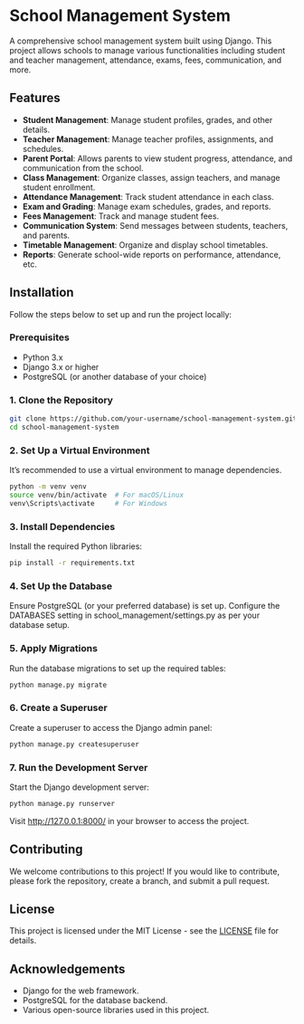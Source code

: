 # School Management System

A comprehensive school management system built using Django. This project allows schools to manage various functionalities including student and teacher management, attendance, exams, fees, communication, and more.

## Features

- **Student Management**: Manage student profiles, grades, and other details.
- **Teacher Management**: Manage teacher profiles, assignments, and schedules.
- **Parent Portal**: Allows parents to view student progress, attendance, and communication from the school.
- **Class Management**: Organize classes, assign teachers, and manage student enrollment.
- **Attendance Management**: Track student attendance in each class.
- **Exam and Grading**: Manage exam schedules, grades, and reports.
- **Fees Management**: Track and manage student fees.
- **Communication System**: Send messages between students, teachers, and parents.
- **Timetable Management**: Organize and display school timetables.
- **Reports**: Generate school-wide reports on performance, attendance, etc.

## Installation

Follow the steps below to set up and run the project locally:

### Prerequisites

- Python 3.x
- Django 3.x or higher
- PostgreSQL (or another database of your choice)

### 1. Clone the Repository

```bash
git clone https://github.com/your-username/school-management-system.git
cd school-management-system
```

### 2. Set Up a Virtual Environment

It’s recommended to use a virtual environment to manage dependencies.

```bash
python -m venv venv
source venv/bin/activate  # For macOS/Linux
venv\Scripts\activate     # For Windows
```

### 3. Install Dependencies

Install the required Python libraries:

```bash
pip install -r requirements.txt
```

### 4. Set Up the Database

Ensure PostgreSQL (or your preferred database) is set up. Configure the DATABASES setting in school_management/settings.py as per your database setup.

### 5. Apply Migrations

Run the database migrations to set up the required tables:

```bash
python manage.py migrate
```

### 6. Create a Superuser

Create a superuser to access the Django admin panel:

```bash
python manage.py createsuperuser
```

### 7. Run the Development Server

Start the Django development server:

```bash
python manage.py runserver
```

Visit http://127.0.0.1:8000/ in your browser to access the project.

## Contributing

We welcome contributions to this project! If you would like to contribute, please fork the repository, create a branch, and submit a pull request.

## License

This project is licensed under the MIT License - see the [LICENSE](LICENSE) file for details.

## Acknowledgements
- Django for the web framework.
- PostgreSQL for the database backend.
- Various open-source libraries used in this project.
